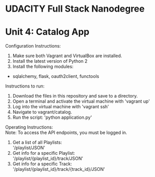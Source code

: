 # UDACITY Full Stack Nanodegree  
# Unit 4: Catalog App 

Configuration Instructions:  

1. Make sure both Vagrant and VirtualBox are installed.  
2. Install the latest version of Python 2  
3. Install the following modules:  
- sqlalchemy, flask, oauth2client, functools

Instructions to run:  
 
1. Download the files in this repository and save to a directory.  
2. Open a terminal and activate the virtual machine with 'vagrant up'  
3. Log into the virtual machine with 'vagrant ssh'  
4. Navigate to vagrant/catalog.  
5. Run the script: 'python application.py'  

Operating Instructions:  
Note: To access the API endpoints, you must be logged in.  

1. Get a list of all Playlists:  
	'/playlist/JSON'  
2. Get info for a specific Playlist:  
	'/playlist/{playlist_id}/track/JSON'  
3. Get info for a specific Track:  
	'/playlist/{playlist_id}/track/{track_id}/JSON'
